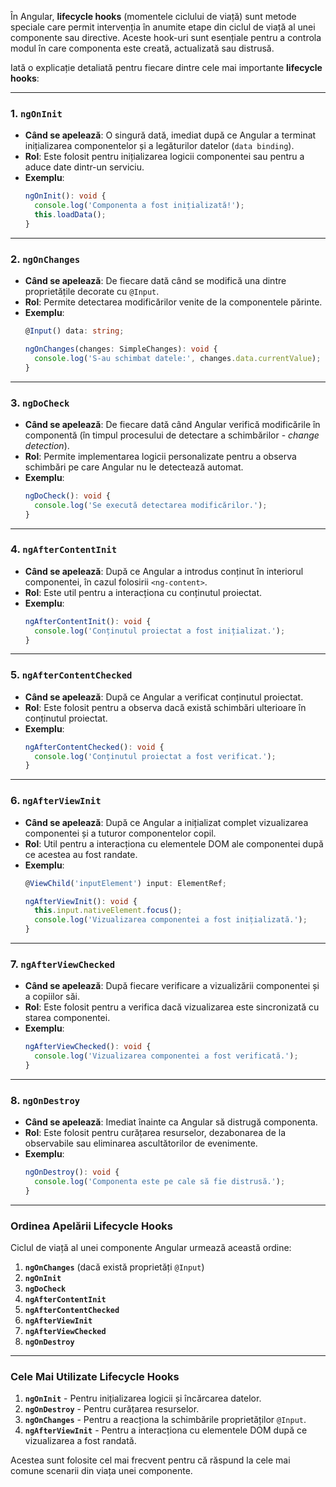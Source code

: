 În Angular, **lifecycle hooks** (momentele ciclului de viață) sunt metode speciale care permit intervenția în anumite etape din ciclul de viață al unei componente sau directive. Aceste hook-uri sunt esențiale pentru a controla modul în care componenta este creată, actualizată sau distrusă.

Iată o explicație detaliată pentru fiecare dintre cele mai importante **lifecycle hooks**:

---

### **1. `ngOnInit`**
- **Când se apelează**: O singură dată, imediat după ce Angular a terminat inițializarea componentelor și a legăturilor datelor (`data binding`).
- **Rol**: Este folosit pentru inițializarea logicii componentei sau pentru a aduce date dintr-un serviciu.
- **Exemplu**:
  ```typescript
  ngOnInit(): void {
    console.log('Componenta a fost inițializată!');
    this.loadData();
  }
  ```

---

### **2. `ngOnChanges`**
- **Când se apelează**: De fiecare dată când se modifică una dintre proprietățile decorate cu `@Input`.
- **Rol**: Permite detectarea modificărilor venite de la componentele părinte.
- **Exemplu**:
  ```typescript
  @Input() data: string;

  ngOnChanges(changes: SimpleChanges): void {
    console.log('S-au schimbat datele:', changes.data.currentValue);
  }
  ```

---

### **3. `ngDoCheck`**
- **Când se apelează**: De fiecare dată când Angular verifică modificările în componentă (în timpul procesului de detectare a schimbărilor - *change detection*).
- **Rol**: Permite implementarea logicii personalizate pentru a observa schimbări pe care Angular nu le detectează automat.
- **Exemplu**:
  ```typescript
  ngDoCheck(): void {
    console.log('Se execută detectarea modificărilor.');
  }
  ```

---

### **4. `ngAfterContentInit`**
- **Când se apelează**: După ce Angular a introdus conținut în interiorul componentei, în cazul folosirii `<ng-content>`.
- **Rol**: Este util pentru a interacționa cu conținutul proiectat.
- **Exemplu**:
  ```typescript
  ngAfterContentInit(): void {
    console.log('Conținutul proiectat a fost inițializat.');
  }
  ```

---

### **5. `ngAfterContentChecked`**
- **Când se apelează**: După ce Angular a verificat conținutul proiectat.
- **Rol**: Este folosit pentru a observa dacă există schimbări ulterioare în conținutul proiectat.
- **Exemplu**:
  ```typescript
  ngAfterContentChecked(): void {
    console.log('Conținutul proiectat a fost verificat.');
  }
  ```

---

### **6. `ngAfterViewInit`**
- **Când se apelează**: După ce Angular a inițializat complet vizualizarea componentei și a tuturor componentelor copil.
- **Rol**: Util pentru a interacționa cu elementele DOM ale componentei după ce acestea au fost randate.
- **Exemplu**:
  ```typescript
  @ViewChild('inputElement') input: ElementRef;

  ngAfterViewInit(): void {
    this.input.nativeElement.focus();
    console.log('Vizualizarea componentei a fost inițializată.');
  }
  ```

---

### **7. `ngAfterViewChecked`**
- **Când se apelează**: După fiecare verificare a vizualizării componentei și a copiilor săi.
- **Rol**: Este folosit pentru a verifica dacă vizualizarea este sincronizată cu starea componentei.
- **Exemplu**:
  ```typescript
  ngAfterViewChecked(): void {
    console.log('Vizualizarea componentei a fost verificată.');
  }
  ```

---

### **8. `ngOnDestroy`**
- **Când se apelează**: Imediat înainte ca Angular să distrugă componenta.
- **Rol**: Este folosit pentru curățarea resurselor, dezabonarea de la observabile sau eliminarea ascultătorilor de evenimente.
- **Exemplu**:
  ```typescript
  ngOnDestroy(): void {
    console.log('Componenta este pe cale să fie distrusă.');
  }
  ```

---

### **Ordinea Apelării Lifecycle Hooks**
Ciclul de viață al unei componente Angular urmează această ordine:
1. **`ngOnChanges`** (dacă există proprietăți `@Input`)
2. **`ngOnInit`**
3. **`ngDoCheck`**
4. **`ngAfterContentInit`**
5. **`ngAfterContentChecked`**
6. **`ngAfterViewInit`**
7. **`ngAfterViewChecked`**
8. **`ngOnDestroy`**

---

### **Cele Mai Utilizate Lifecycle Hooks**
1. **`ngOnInit`** - Pentru inițializarea logicii și încărcarea datelor.
2. **`ngOnDestroy`** - Pentru curățarea resurselor.
3. **`ngOnChanges`** - Pentru a reacționa la schimbările proprietăților `@Input`.
4. **`ngAfterViewInit`** - Pentru a interacționa cu elementele DOM după ce vizualizarea a fost randată.

Acestea sunt folosite cel mai frecvent pentru că răspund la cele mai comune scenarii din viața unei componente.
